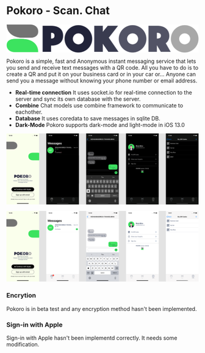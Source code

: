 # Pokoro - Scan. Chat

<img src="readme_assets/logo_pokoro.png" align="center" width="738">

Pokoro is a simple, fast and Anonymous instant messaging service that lets you send and receive text messages with a QR code. All you have to do is to create a QR and put it on your business card or in your car or...
Anyone can send you a message without knowing your phone number or email address.  

* **Real-time connection**
  It uses socket.io for real-time connection to the server and sync its own database with the server.
* **Combine**
  Chat models use combine framework to communicate to eachother.
* **Database**
  It uses coredata to save messages in sqlite DB.
* **Dark-Mode**
  Pokoro supports dark-mode and light-mode in iOS 13.0


<p align="center">
  <img src="readme_assets/dark.png" width="738">
</p>

<p align="center">
  <img src="readme_assets/light.png" width="738">
</p>

### Encrytion

Pokoro is in beta test and any encryption method hasn't been implemented.

### Sign-in with Apple

Sign-in with Apple hasn't been implementd correctly. It needs some modification.


